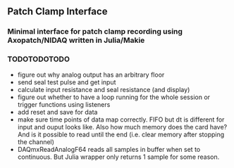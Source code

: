 ## Patch Clamp Interface
### Minimal interface for patch clamp recording using Axopatch/NIDAQ written in Julia/Makie



### TODOTODOTODO
 - figure out why analog output has an arbitrary floor
 - send seal test pulse and get input
 - calculate input resistance and seal resistance (and display)
 - figure out whether to have a loop running for the whole session or trigger functions using listeners
 - add reset and save for data
 - make sure time points of data map correctly. FIFO but dt is different for input and ouput looks like. Also how much memory does the card have? And is it possible to read until the end (i.e. clear memory after stopping the channel)
 - DAQmxReadAnalogF64 reads all samples in buffer when set to continuous. But Julia wrapper only returns 1 sample for some reason.



